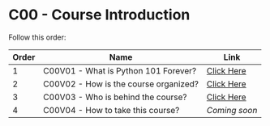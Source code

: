 # C00 - Course Introduction

Follow this order:

| Order | Name                                  | Link                     |
|-------|---------------------------------------|--------------------------|
| 1     | C00V01 - What is Python 101 Forever?  | [Click Here](01-C00V01/) |
| 2     | C00V02 - How is the course organized? | [Click Here](02-C00V02/) |
| 3     | C00V03 - Who is behind the course?    | [Click Here](03-C00V03/) |
| 4     | C00V04 - How to take this course?     | *Coming soon*            |
